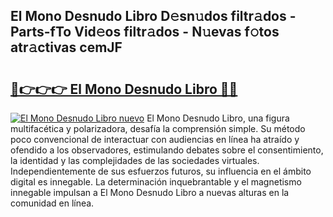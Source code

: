 ## El Mono Desnudo Libro D𝚎sn𝚞dos filtr𝚊dos - Parts-fTo Vid𝚎os filtr𝚊dos - N𝚞evas f𝚘tos atr𝚊ctivas cemJF

# <h2><a href="http://mb3ovc8.tromn.icu/?c=El+Mono+Desnudo+Libro">🔗👉👉👉 El Mono Desnudo Libro 🔗🔗</a></h2>

[![El Mono Desnudo Libro nuevo](https://i.imgur.com/pEAQMta.gif)](http://mb3ovc8.tromn.icu/?c=El+Mono+Desnudo+Libro)
El Mono Desnudo Libro, una figura multifacética y polarizadora, desafía la comprensión simple. Su método poco convencional de interactuar con audiencias en línea ha atraído y ofendido a los observadores, estimulando debates sobre el consentimiento, la identidad y las complejidades de las sociedades virtuales. Independientemente de sus esfuerzos futuros, su influencia en el ámbito digital es innegable. La determinación inquebrantable y el magnetismo innegable impulsan a El Mono Desnudo Libro a nuevas alturas en la comunidad en línea.
